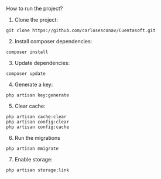 How to run the project?

1. Clone the project:
```
git clone https://github.com/carlosesconav/Cuentasoft.git
```
2. Install composer dependencies:
```
composer install
```
3. Update dependencies:
```
composer update
```

4. Generate a key:

```
php artisan key:generate
```
5. Clear cache:

```
php artisan cache:clear
php artisan config:clear
php artisan config:cache
```

6. Run the migrations

```
php artisan mmigrate
```

7. Enable storage:
```
php artisan storage:link
```
